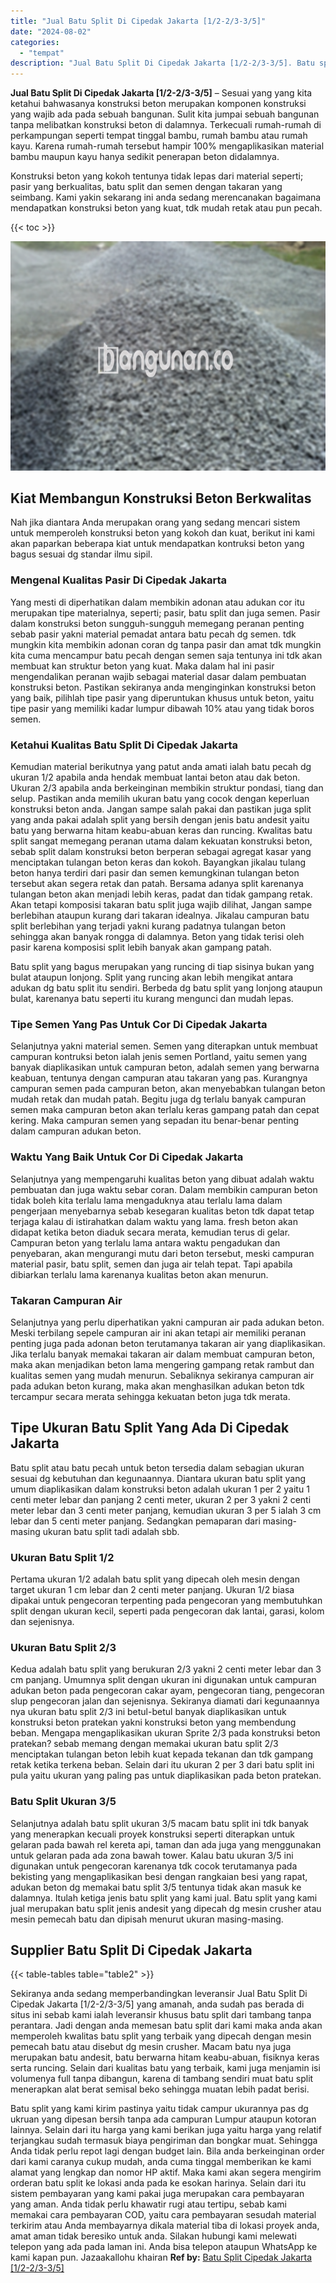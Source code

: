```yaml
---
title: "Jual Batu Split Di Cipedak Jakarta [1/2-2/3-3/5]"
date: "2024-08-02"
categories: 
  - "tempat"
description: "Jual Batu Split Di Cipedak Jakarta [1/2-2/3-3/5]. Batu split yang kami kirim pastinya yaitu tidak campur ukurannya pas dg ukruan yang dipesan bersih tanpa ad..."
---
```


**Jual Batu Split Di Cipedak Jakarta \[1/2-2/3-3/5\]** – Sesuai yang yang kita ketahui bahwasanya konstruksi beton merupakan komponen konstruksi yang wajib ada pada sebuah bangunan. Sulit kita jumpai sebuah bangunan tanpa melibatkan konstruksi beton di dalamnya. Terkecuali rumah-rumah di perkampungan seperti tempat tinggal bambu, rumah bambu atau rumah kayu. Karena rumah-rumah tersebut hampir 100% mengaplikasikan material bambu maupun kayu hanya sedikit penerapan beton didalamnya.

Konstruksi beton yang kokoh tentunya tidak lepas dari material seperti; pasir yang berkualitas, batu split dan semen dengan takaran yang seimbang. Kami yakin sekarang ini anda sedang merencanakan bagaimana mendapatkan konstruksi beton yang kuat, tdk mudah retak atau pun pecah.

{{< toc >}}

![Jual Batu Split Di Cipedak Jakarta [1/2-2/3-3/5]](/images/jual-batu-split-16.png)

## Kiat Membangun Konstruksi Beton Berkwalitas

Nah jika diantara Anda merupakan orang yang sedang mencari sistem untuk memperoleh konstruksi beton yang kokoh dan kuat, berikut ini kami akan paparkan beberapa kiat untuk mendapatkan kontruksi beton yang bagus sesuai dg standar ilmu sipil.

### Mengenal Kualitas Pasir Di Cipedak Jakarta

Yang mesti di diperhatikan dalam membikin adonan atau adukan cor itu merupakan tipe materialnya, seperti; pasir, batu split dan juga semen. Pasir dalam konstruksi beton sungguh-sungguh memegang peranan penting sebab pasir yakni material pemadat antara batu pecah dg semen. tdk mungkin kita membikin adonan coran dg tanpa pasir dan amat tdk mungkin kita cuma mencampur batu pecah dengan semen saja tentunya ini tdk akan membuat kan struktur beton yang kuat. Maka dalam hal ini pasir mengendalikan peranan wajib sebagai material dasar dalam pembuatan konstruksi beton. Pastikan sekiranya anda menginginkan konstruksi beton yang baik, pilihlah tipe pasir yang diperuntukan khusus untuk beton, yaitu tipe pasir yang memiliki kadar lumpur dibawah 10% atau yang tidak boros semen.

### Ketahui Kualitas Batu Split Di Cipedak Jakarta

Kemudian material berikutnya yang patut anda amati ialah batu pecah dg ukuran 1/2 apabila anda hendak membuat lantai beton atau dak beton. Ukuran 2/3 apabila anda berkeinginan membikin struktur pondasi, tiang dan selup. Pastikan anda memilih ukuran batu yang cocok dengan keperluan konstruksi beton anda. Jangan sampe salah pakai dan pastikan juga split yang anda pakai adalah split yang bersih dengan jenis batu andesit yaitu batu yang berwarna hitam keabu-abuan keras dan runcing. Kwalitas batu split sangat memegang peranan utama dalam kekuatan konstruksi beton, sebab split dalam konstruksi beton berperan sebagai agregat kasar yang menciptakan tulangan beton keras dan kokoh. Bayangkan jikalau tulang beton hanya terdiri dari pasir dan semen kemungkinan tulangan beton tersebut akan segera retak dan patah. Bersama adanya split karenanya tulangan beton akan menjadi lebih keras, padat dan tidak gampang retak. Akan tetapi komposisi takaran batu split juga wajib dilihat, Jangan sampe berlebihan ataupun kurang dari takaran idealnya. Jikalau campuran batu split berlebihan yang terjadi yakni kurang padatnya tulangan beton sehingga akan banyak rongga di dalamnya. Beton yang tidak terisi oleh pasir karena komposisi split lebih banyak akan gampang patah.

Batu split yang bagus merupakan yang runcing di tiap sisinya bukan yang bulat ataupun lonjong. Split yang runcing akan lebih mengikat antara adukan dg batu split itu sendiri. Berbeda dg batu split yang lonjong ataupun bulat, karenanya batu seperti itu kurang mengunci dan mudah lepas.

### Tipe Semen Yang Pas Untuk Cor Di Cipedak Jakarta

Selanjutnya yakni material semen. Semen yang diterapkan untuk membuat campuran kontruksi beton ialah jenis semen Portland, yaitu semen yang banyak diaplikasikan untuk campuran beton, adalah semen yang berwarna keabuan, tentunya dengan campuran atau takaran yang pas. Kurangnya campuran semen pada campuran beton, akan menyebabkan tulangan beton mudah retak dan mudah patah. Begitu juga dg terlalu banyak campuran semen maka campuran beton akan terlalu keras gampang patah dan cepat kering. Maka campuran semen yang sepadan itu benar-benar penting dalam campuran adukan beton.

### Waktu Yang Baik Untuk Cor Di Cipedak Jakarta

Selanjutnya yang mempengaruhi kualitas beton yang dibuat adalah waktu pembuatan dan juga waktu sebar coran. Dalam membikin campuran beton tidak boleh kita terlalu lama mengaduknya atau terlalu lama dalam pengerjaan menyebarnya sebab kesegaran kualitas beton tdk dapat tetap terjaga kalau di istirahatkan dalam waktu yang lama. fresh beton akan didapat ketika beton diaduk secara merata, kemudian terus di gelar. Campuran beton yang terlalu lama antara waktu pengadukan dan penyebaran, akan mengurangi mutu dari beton tersebut, meski campuran material pasir, batu split, semen dan juga air telah tepat. Tapi apabila dibiarkan terlalu lama karenanya kualitas beton akan menurun.

### Takaran Campuran Air

Selanjutnya yang perlu diperhatikan yakni campuran air pada adukan beton. Meski terbilang sepele campuran air ini akan tetapi air memiliki peranan penting juga pada adonan beton terutamanya takaran air yang diaplikasikan. Jika terlalu banyak memakai takaran air dalam membuat campuran beton, maka akan menjadikan beton lama mengering gampang retak rambut dan kualitas semen yang mudah menurun. Sebaliknya sekiranya campuran air pada adukan beton kurang, maka akan menghasilkan adukan beton tdk tercampur secara merata sehingga kekuatan beton juga tdk merata.

## Tipe Ukuran Batu Split Yang Ada Di Cipedak Jakarta

Batu split atau batu pecah untuk beton tersedia dalam sebagian ukuran sesuai dg kebutuhan dan kegunaannya. Diantara ukuran batu split yang umum diaplikasikan dalam konstruksi beton adalah ukuran 1 per 2 yaitu 1 centi meter lebar dan panjang 2 centi meter, ukuran 2 per 3 yakni 2 centi meter lebar dan 3 centi meter panjang, kemudian ukuran 3 per 5 ialah 3 cm lebar dan 5 centi meter panjang. Sedangkan pemaparan dari masing-masing ukuran batu split tadi adalah sbb.

### Ukuran Batu Split 1/2

Pertama ukuran 1/2 adalah batu split yang dipecah oleh mesin dengan target ukuran 1 cm lebar dan 2 centi meter panjang. Ukuran 1/2 biasa dipakai untuk pengecoran terpenting pada pengecoran yang membutuhkan split dengan ukuran kecil, seperti pada pengecoran dak lantai, garasi, kolom dan sejenisnya.

### Ukuran Batu Split 2/3

Kedua adalah batu split yang berukuran 2/3 yakni 2 centi meter lebar dan 3 cm panjang. Umumnya split dengan ukuran ini digunakan untuk campuran adukan beton pada pengecoran cakar ayam, pengecoran tiang, pengecoran slup pengecoran jalan dan sejenisnya. Sekiranya diamati dari kegunaannya nya ukuran batu split 2/3 ini betul-betul banyak diaplikasikan untuk konstruksi beton pratekan yakni konstruksi beton yang membendung beban. Mengapa mengaplikasikan ukuran Sprite 2/3 pada konstruksi beton pratekan? sebab memang dengan memakai ukuran batu split 2/3 menciptakan tulangan beton lebih kuat kepada tekanan dan tdk gampang retak ketika terkena beban. Selain dari itu ukuran 2 per 3 dari batu split ini pula yaitu ukuran yang paling pas untuk diaplikasikan pada beton pratekan.

### Batu Split Ukuran 3/5

Selanjutnya adalah batu split ukuran 3/5 macam batu split ini tdk banyak yang menerapkan kecuali proyek konstruksi seperti diterapkan untuk gelaran pada bawah rel kereta api, taman dan ada juga yang menggunakan untuk gelaran pada ada zona bawah tower. Kalau batu ukuran 3/5 ini digunakan untuk pengecoran karenanya tdk cocok terutamanya pada bekisting yang mengaplikasikan besi dengan rangkaian besi yang rapat, adukan beton dg memakai batu split 3/5 tentunya tidak akan masuk ke dalamnya. Itulah ketiga jenis batu split yang kami jual. Batu split yang kami jual merupakan batu split jenis andesit yang dipecah dg mesin crusher atau mesin pemecah batu dan dipisah menurut ukuran masing-masing.

## Supplier Batu Split Di Cipedak Jakarta

{{< table-tables table="table2" >}}

Sekiranya anda sedang memperbandingkan leveransir Jual Batu Split Di Cipedak Jakarta \[1/2-2/3-3/5\] yang amanah, anda sudah pas berada di situs ini sebab kami ialah leveransir khusus batu split dari tambang tanpa perantara. Jadi dengan anda memesan batu split dari kami maka anda akan memperoleh kwalitas batu split yang terbaik yang dipecah dengan mesin pemecah batu atau disebut dg mesin crusher. Macam batu nya juga merupakan batu andesit, batu berwarna hitam keabu-abuan, fisiknya keras serta runcing. Selain dari kualitas batu yang terbaik, kami juga menjamin isi volumenya full tanpa dibangun, karena di tambang sendiri muat batu split menerapkan alat berat semisal beko sehingga muatan lebih padat berisi.

Batu split yang kami kirim pastinya yaitu tidak campur ukurannya pas dg ukruan yang dipesan bersih tanpa ada campuran Lumpur ataupun kotoran lainnya. Selain dari itu harga yang kami berikan juga yaitu harga yang relatif terjangkau sudah termasuk biaya pengiriman dan bongkar muat. Sehingga Anda tidak perlu repot lagi dengan budget lain. Bila anda berkeinginan order dari kami caranya cukup mudah, anda cuma tinggal memberikan ke kami alamat yang lengkap dan nomor HP aktif. Maka kami akan segera mengirim orderan batu split ke lokasi anda pada ke esokan harinya. Selain dari itu sistem pembayaran yang kami pakai juga merupakan cara pembayaran yang aman. Anda tidak perlu khawatir rugi atau tertipu, sebab kami memakai cara pembayaran COD, yaitu cara pembayaran sesudah material terkirim atau Anda membayarnya dikala material tiba di lokasi proyek anda, amat aman tidak beresiko untuk anda. Silakan hubungi kami melewati telepon yang ada pada laman ini. Anda bisa telepon ataupun WhatsApp ke kami kapan pun. Jazaakallohu khairan
**Ref by:** [Batu Split Cipedak Jakarta [1/2-2/3-3/5]](https://id.wikipedia.org/wiki/Batu)
